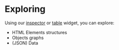 # Exploring

Using our [inspector](open://lively-inspector) or [table](open://lively-table) widget, you can explore:
- HTML Elements structures
- Objects graphs
- (JSON) Data 
